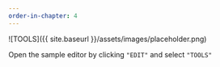```yaml
---
order-in-chapter: 4
---
```


![TOOLS]({{ site.baseurl }}/assets/images/placeholder.png)

Open the sample editor by clicking `"EDIT"` and select `"TOOLS"`
